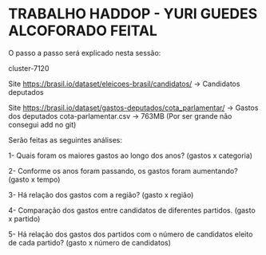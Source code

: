 # TRABALHO HADDOP - YURI GUEDES ALCOFORADO FEITAL

O passo a passo será explicado nesta sessão:

cluster-7120

Site https://brasil.io/dataset/eleicoes-brasil/candidatos/ -> Candidatos deputados


Site https://brasil.io/dataset/gastos-deputados/cota_parlamentar/ -> Gastos dos deputados
cota-parlamentar.csv -> 763MB
(Por ser grande não consegui add no git)

Serão feitas as seguintes análises:

1- Quais foram os maiores gastos ao longo dos anos? (gastos x categoria)

2- Conforme os anos foram passando, os gastos foram aumentando? (gasto x tempo)

3- Há relação dos gastos com a região? (gasto x região)

4- Comparação dos gastos entre candidatos de diferentes partidos. (gasto x partido)

5- Há relação dos gastos dos partidos com o número de candidatos eleito de cada partido? (gasto x número de candidatos)


